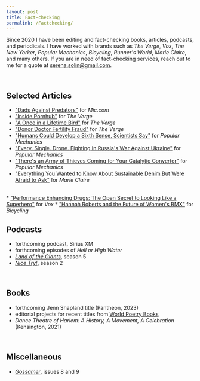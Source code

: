 ```yaml
---
layout: post
title: Fact-checking
permalink: /Factchecking/
---
```


Since 2020 I have been editing and fact-checking books, articles, podcasts, and periodicals. I have worked with brands such as <em>The Verge</em>, <em>Vox</em>, <em>The New Yorker</em>, <em>Popular Mechanics</em>, <em>Bicycling</em>, <em>Runner's World</em>, <em>Marie Claire</em>, and many others. If you are in need of fact-checking services, reach out to me for a quote at serena.solin@gmail.com.

<br>

## Selected Articles
* <a href="https://www.mic.com/impact/dads-against-sexual-predators-youtube">"Dads Against Predators"</a> for <em>Mic.com</em>
* <a href="https://www.theverge.com/c/22925906/pornhub-mindgeek-content-moderation">"Inside Pornhub"</a> for <em>The Verge</em>
* <a href="https://www.theverge.com/c/23138305/ebird-cornell-lab-birding-climate-change-research">"A Once in a Lifetime Bird"</a> for <em>The Verge</em>
* <a href="https://www.theverge.com/c/23157354/doctor-donor-fertility-fraud-ancestry-23andme-dna-test">"Donor Doctor Fertility Fraud"</a> for <em>The Verge</em>
* <a href="https://www.popularmechanics.com/technology/a36367690/humans-develop-sixth-sense-echolocation/">"Humans Could Develop a Sixth Sense, Scientists Say"</a> for <em>Popular Mechanics</em>
* <a href="https://www.popularmechanics.com/military/a40298287/drone-fighting-ukraine-war-russia/">"Every. Single. Drone. Fighting In Russia's War Against Ukraine"</a> for <em>Popular Mechanics</em>
* <a href="https://www.popularmechanics.com/cars/a39813806/theres-an-army-of-thieves-coming-for-your-catalytic-converter/">"There's an Army of Thieves Coming for Your Catalytic Converter"</a> for <em>Popular Mechanics</em>
* <a href="https://www.marieclaire.com/fashion/sustainable-denim/">"Everything You Wanted to Know About Sustainable Denim But Were Afraid to Ask"</a> for <em>Marie Claire</em>
<br>
* <a href="https://www.vox.com/the-goods/22760163/steroids-hgh-hollywood-actors-peds-performance-enhancing-drugs">"Performance Enhancing Drugs: The Open Secret to Looking Like a Superhero"</a> for <em>Vox</em>
* <a href="https://www.bicycling.com/culture/a37102070/hannah-roberts-tokyo-olympics/">"Hannah Roberts and the Future of Women's BMX"</a> for <em>Bicycling</em>

## Podcasts
* forthcoming podcast, Sirius XM
* forthcoming episodes of <em>Hell or High Water</em>
* <em><a href="https://www.vox.com/land-of-the-giants-podcast">Land of the Giants</a></em>, season 5
* <em><a href="https://podcasts.voxmedia.com/show/nice-try">Nice Try!</a></em>, season 2
<br>

## Books
* forthcoming Jenn Shapland title (Pantheon, 2023)
* editorial projects for recent titles from <a href="worldpoetrybooks.com">World Poetry Books</a>
* <em>Dance Theatre of Harlem: A History, A Movement, A Celebration</em> (Kensington, 2021)
<br>

## Miscellaneous
* <em><a href="https://www.gossamer.co/">Gossamer</a></em>, issues 8 and 9